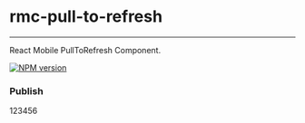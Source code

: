 # rmc-pull-to-refresh

---

React Mobile PullToRefresh Component.

[![NPM version][npm-image]][npm-url]

[npm-image]: http://img.shields.io/npm/v/rmc-pull-to-refresh.svg?style=flat-square
[npm-url]: http://npmjs.org/package/rmc-pull-to-refresh

### Publish

123456
